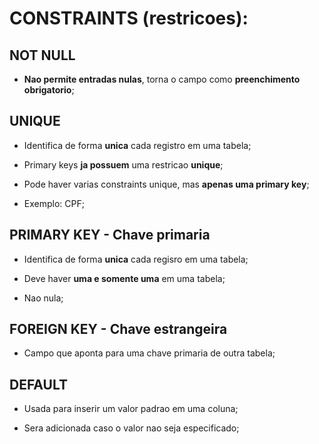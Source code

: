 # CONSTRAINTS (restricoes):

## NOT NULL

* **Nao permite entradas nulas**, torna o campo como **preenchimento obrigatorio**;

## UNIQUE

* Identifica de forma **unica** cada registro em uma tabela;

* Primary keys **ja possuem** uma restricao **unique**;

* Pode haver varias constraints unique, mas **apenas uma primary key**;

* Exemplo: CPF;

## PRIMARY KEY - Chave primaria

* Identifica de forma **unica** cada regisro em uma tabela;

* Deve haver **uma e somente uma** em uma tabela;

* Nao nula;

## FOREIGN KEY - Chave estrangeira

* Campo que aponta para uma chave primaria de outra tabela;

## DEFAULT

* Usada para inserir um valor padrao em uma coluna;

* Sera adicionada caso o valor nao seja especificado;
